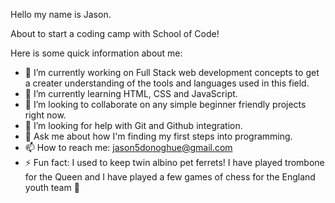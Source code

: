 Hello my name is Jason.

About to start a coding camp with School of Code!

Here is some quick information about me:

- 🔭 I’m currently working on Full Stack web development concepts to get a creater understanding of the tools and languages used in this field.
- 🌱 I’m currently learning HTML, CSS and JavaScript.
- 👯 I’m looking to collaborate on any simple beginner friendly projects right now.
- 🤔 I’m looking for help with Git and Github integration.
- 💬 Ask me about how I'm finding my first steps into programming.
- 📫 How to reach me: jason5donoghue@gmail.com
- ⚡ Fun fact: I used to keep twin albino pet ferrets! I have played trombone for the Queen and I have played a few games of chess for the England youth team 🙂
